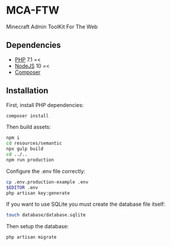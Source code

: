 # MCA-FTW

Minecraft Admin ToolKit For The Web

## Dependencies

* [PHP](https://php.net) 7.1 =<
* [NodeJS](https://nodejs.org) 10 =<
* [Composer](https://getcomposer.org)

## Installation

First, install PHP dependencies:

```bash
composer install
```

Then build assets:

```bash
npm i
cd resources/semantic
npx gulp build
cd ../..
npm run production
```

Configure the .env file correctly:

```bash
cp .env.production-example .env
$EDITOR .env
php artisan key:generate
```

If you want to use SQLite you must create the database file itself:

```bash
touch database/database.sqlite
```

Then setup the database:

```bash
php artisan migrate
```
